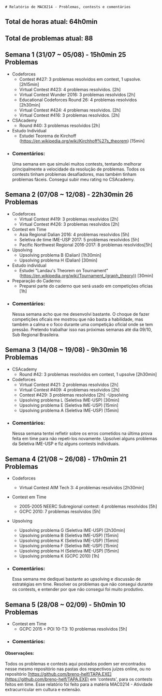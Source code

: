 	# Relatório de MAC0214 - Problemas, contests e comentários

## **Total de horas atual:** **64h0min** 
## **Total de problemas atual:** **88**

## Semana 1 (31/07 ~ 05/08) - __15h0min__ __25 Problemas__
- Codeforces
	- Contest #427: 3 problemas resolvidos em contest, 1 upsolve. [2h15min]
	- Virtual Contest #423: 4 problemas resolvidos. [2h]
	- Virtual Contest Wunder 2016: 3 problemas resolvidos [2h]
	- Educational Codeforces Round 26: 4 problemas resolvidos [2h30min]
	- Virtual Contest #424: 4 problemas resolvidos. [2h]
	- Virtual Contest #416: 3 problemas resolvidos. [2h]
- CSAcademy
	- Round #40: 3 problemas resolvidos [2h]
- Estudo Individual
  	- Estudei Teorema de Kirchoff (https://en.wikipedia.org/wiki/Kirchhoff%27s_theorem) [15min] 
- ### Comentários:
  Uma semana em que simulei muitos contests, tentando melhorar principalmente a velocidade da resolução de problemas.
  Todos os contests tinham problemas desafiadores, mas também tinham problemas fáceis. Consegui subir meu rating no
  CSAcademy.

## Semana 2 (07/08 ~ 12/08) - __22h30min__ __26 Problemas__
- Codeforces
	- Virtual Contest #419: 3 problemas resolvidos [2h]
	- Virtual Contest #426: 3 problemas resolvidos [2h]
- Contest em Time
  	- Asia Regional Dalian 2016: 4 problemas resolvidos [5h]
	- Seletiva de time IME-USP 2017: 5 problemas resolvidos [5h]
	- Pacific Northwest Regional 2016-2017: 8 problemas resolvidos[5h]
- Upsolving
	- Upsolving problema B (Dalian) [1h30min]
	- Upsolving problema H (Dalian) [30min]
- Estudo individual
  	- Estudei "Landau's Theorem on Tournament" (https://en.wikipedia.org/wiki/Tournament_(graph_theory)) [30min]
- Preparação do Caderno:
  	- Preparei parte do caderno que será usado em competições oficias [1h]
- ### Comentários:
  Nessa semana acho que me desenvolvi bastante. O choque de fazer competições oficais me mostrou que não basta a habilidade, mas também a calma e o foco durante uma competição oficial onde se tem pressão. Pretendo trabalhar isso nas próximas semanas até dia 09/10, Sub Regional Brasileira.

## Semana 3 (14/08 ~ 19/08) - __9h30min__ __16 Problemas__
- CSAcademy
	- Round #42: 3 problemas resolvidos em contest, 1 upsolve [2h30min]
- Codeforces
	- Virtual Contest #421: 2 problemas resolvidos [2h] 
	- Virtual Contest #409: 4 problemas resolvidos [2h]
	- Contest #429: 3 problemas resolvidos [2h]
-Upsolving
	- Upsolving problema L (Seletiva IME-USP) [30min]
	- Upsolving problema E (Seletiva IME-USP) [15min]
	- Upsolving problema A (Seletiva IME-USP) [15min]
- ### Comentários:
  Nessa semana tentei refletir sobre os erros cometidos na última prova feita em time para não repeti-los novamente. Upsolvei alguns problemas da Seletiva IME-USP e fiz alguns contests individuais.

## Semana 4 (21/08 ~ 26/08) - __17h0min__ __21 Problemas__
- Codeforces
	- Virtual Contest AIM Tech 3: 4 problemas resolvidos [2h30min]
- Contest em Time
  	- 2005-2005 NEERC Subregional contest: 4 problemas resolvidos [5h]
	- GCPC 2010: 7 problemas resolvidos [5h]

- Upsolving
	- Upsolving problema G (Seletiva IME-USP) [2h30min]
	- Upsolving problema B (Seletiva IME-USP) [15min]
	- Upsolving problema K (Seletiva IME-USP) [15min]
	- Upsolving problema F (Seletiva IME-USP) [15min]
	- Upsolving problema H (Seletiva IME-USP) [15min]
	- Upsolving problema K (GCPC 2010) [1h]	
- ### Comentários:
  Essa semana me dediquei bastante ao upsolving e discussão de estratégias em time. Resolver os problemas que não consegui durante os contests, e entender por que não consegui foi muito produtivo.

## Semana 5 (28/08 ~ 02/09) - __5h0min__ __10 Problemas__
- Contest em Time
  	- GCPC 2015 + POI 10-T3: 10 problemas resolvidos [5h]
- ### Comentários:



#### Observações:

  Todos os problemas e contests aqui postados podem ser encontrados nesse mesmo repositório nas pastas dos respectivos juízes online, ou no repositório [https://github.com/breno-helf/TAPA.EXE](https://github.com/breno-helf/TAPA.EXE) em 'contests', para os contests feitos em time.
  Esse relatório foi feito para a matéria MAC0214 - Atividade extracurricular em cultura e extensão.